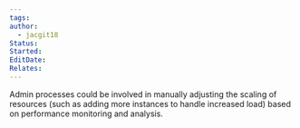 ```yaml
---
tags: 
author:
  - jacgit18
Status: 
Started: 
EditDate: 
Relates:
---
```

Admin processes could be involved in manually adjusting the scaling of resources (such as adding more instances to handle increased load) based on performance monitoring and analysis.